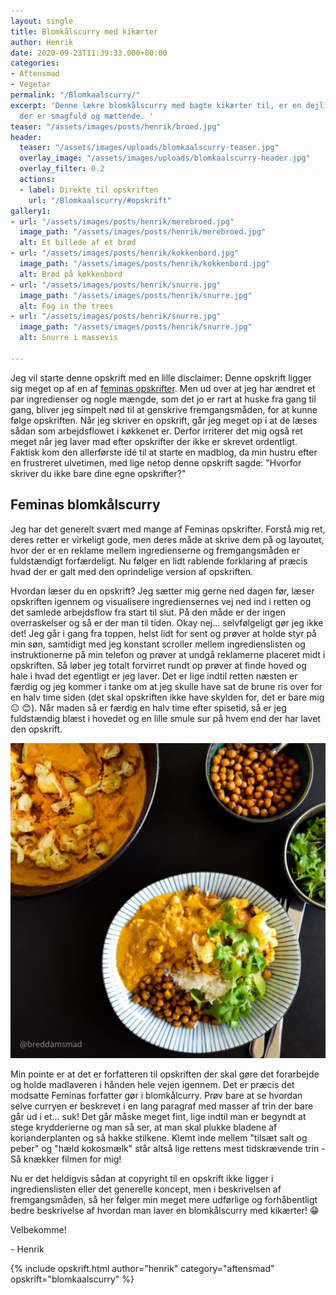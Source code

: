 ```yaml
---
layout: single
title: Blomkålscurry med kikærter
author: Henrik
date: 2020-09-23T11:39:33.000+00:00
categories:
- Aftensmad
- Vegetar
permalink: "/Blomkaalscurry/"
excerpt: 'Denne lækre blomkålscurry med bagte kikærter til, er en dejlig vegetarret
  der er smagfuld og mættende. '
teaser: "/assets/images/posts/henrik/broed.jpg"
header:
  teaser: "/assets/images/uploads/blomkaalscurry-teaser.jpg"
  overlay_image: "/assets/images/uploads/blomkaalscurry-header.jpg"
  overlay_filter: 0.2
  actions:
  - label: Direkte til opskriften
    url: "/Blomkaalscurry/#opskrift"
gallery1:
- url: "/assets/images/posts/henrik/merebroed.jpg"
  image_path: "/assets/images/posts/henrik/merebroed.jpg"
  alt: Et billede af et brød
- url: "/assets/images/posts/henrik/kokkenbord.jpg"
  image_path: "/assets/images/posts/henrik/kokkenbord.jpg"
  alt: Brød på køkkenbord
- url: "/assets/images/posts/henrik/snurre.jpg"
  image_path: "/assets/images/posts/henrik/snurre.jpg"
  alt: Fog in the trees
- url: "/assets/images/posts/henrik/snurre.jpg"
  image_path: "/assets/images/posts/henrik/snurre.jpg"
  alt: Snurre i massevis

---
```

Jeg vil starte denne opskrift med en lille disclaimer: Denne opskrift ligger sig meget op af en af [feminas opskrifter](https://www.femina.dk/mad/hovedretter/blomkaalskarry-med-sproede-kikaerter). Men ud over at jeg har ændret et par ingredienser og nogle mængde, som det jo er rart at huske fra gang til gang, bliver jeg simpelt nød til at genskrive fremgangsmåden, for at kunne følge opskriften. Når jeg skriver en opskrift, går jeg meget op i at de læses sådan som arbejdsflowet i køkkenet er.  Derfor irriterer det mig også ret meget når jeg laver mad efter opskrifter der ikke er skrevet ordentligt. Faktisk kom den allerførste idé til at starte en madblog, da min hustru efter en frustreret ulvetimen, med lige netop denne opskrift sagde: "Hvorfor skriver du ikke bare dine egne opskrifter?"

## Feminas blomkålscurry

Jeg har det generelt svært med mange af Feminas opskrifter. Forstå mig ret, deres retter er virkeligt gode, men deres måde at skrive dem på og layoutet, hvor der er en reklame mellem ingredienserne og fremgangsmåden er fuldstændigt forfærdeligt. Nu følger en lidt rablende forklaring af præcis hvad der er galt med den oprindelige version af opskriften.

Hvordan læser du en opskrift? Jeg sætter mig gerne ned dagen før, læser opskriften igennem og visualisere  ingrediensernes vej ned ind i retten og det samlede arbejdsflow fra start til slut. På den måde er der ingen overraskelser og så er der man til tiden. Okay nej... selvfølgeligt gør jeg ikke det! Jeg går i gang fra toppen, helst lidt for sent og prøver at holde styr på min søn, samtidigt med jeg konstant scroller mellem ingredienslisten og instruktionerne på min telefon og prøver at undgå reklamerne placeret midt i opskriften. Så løber jeg totalt forvirret rundt op prøver at finde hoved og hale i hvad det egentligt er jeg laver. Det er lige indtil retten næsten er færdig og jeg kommer i tanke om at jeg skulle have sat de brune ris over for en halv time siden (det skal opskriften ikke have skylden for, det er bare mig :neutral_face: :blush:). Når maden så er færdig en halv time efter spisetid, så er jeg fuldstændig blæst i hovedet og en lille smule sur på hvem end der har lavet den opskrift.

![](/assets/images/uploads/blomkaalscurry-teaser.jpg)

Min pointe er at det er forfatteren til opskriften der skal gøre det forarbejde og holde madlaveren i hånden hele vejen igennem. Det er præcis det modsatte Feminas forfatter gør i blomkålcurry. Prøv bare at se hvordan selve curryen er beskrevet i en lang paragraf med masser af trin der bare går ud i et... suk! Det går måske meget fint, lige indtil man er begyndt at stege krydderierne og man så ser, at man skal plukke bladene af korianderplanten og så hakke stilkene. Klemt inde mellem "tilsæt salt og peber" og "hæld kokosmælk" står altså lige rettens mest tidskrævende trin - Så knækker filmen for mig!

Nu er det heldigvis sådan at copyright til en opskrift ikke ligger i ingredienslisten eller det generelle koncept, men i beskrivelsen af fremgangsmåden, så her følger min meget mere udførlige og  forhåbentligt bedre beskrivelse af hvordan man laver en blomkålscurry med kikærter! :grin:

Velbekomme!

\- Henrik

{% include opskrift.html author="henrik" category="aftensmad" opskrift="blomkaalscurry" %}